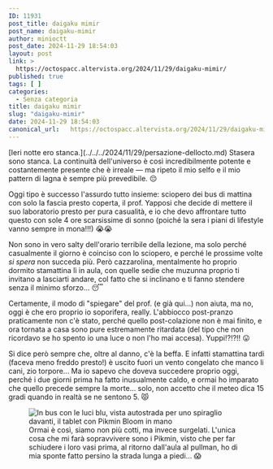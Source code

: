 ```yaml
---
ID: 11931
post_title: daigaku mimir
post_name: daigaku-mimir
author: minioctt
post_date: 2024-11-29 18:54:03
layout: post
link: >
  https://octospacc.altervista.org/2024/11/29/daigaku-mimir/
published: true
tags: [ ]
categories:
  - Senza categoria
title: daigaku mimir
slug: "daigaku-mimir"
date: 2024-11-29 18:54:03
canonical_url:   https://octospacc.altervista.org/2024/11/29/daigaku-mimir/
---
```

<!-- wp:paragraph -->
<p markdown="1">[Ieri notte ero stanca.](../../../2024/11/29/persazione-dellocto.md) Stasera sono stanca. La continuità dell'universo è così incredibilmente potente e costantemente presente che è irreale — ma ripeto il mio selfo e il mio pattern di lagna è sempre più prevedibile. 😔</p>
<!-- /wp:paragraph -->

<!-- wp:paragraph -->
<p markdown="1">Oggi tipo è successo l'assurdo tutto insieme: sciopero dei bus di mattina con solo la fascia presto coperta, il prof. Yapposi che decide di mettere il suo laboratorio presto per pura casualità, e io che devo affrontare tutto questo con sole 4 ore scarsissime di sonno (poiché la sera i piani di lifestyle vanno sempre in mona!!!) 😭😭</p>
<!-- /wp:paragraph -->

<!-- wp:paragraph -->
<p markdown="1">Non sono in vero salty dell'orario terribile della lezione, ma solo perché casualmente il giorno è coinciso con lo sciopero, e perché le prossime volte <em>si spera</em> non succeda più. Però cazzarolina, mentalmente ho proprio dormito stamattina lì in aula, con quelle sedie che muzunna proprio ti invitano a lasciarti andare, col fatto che si inclinano e ti fanno stendere senza il minimo sforzo... 😴</p>
<!-- /wp:paragraph -->

<!-- wp:paragraph -->
<p markdown="1">Certamente, il modo di "spiegare" del prof. (e già qui...) non aiuta, ma no, oggi è che ero proprio io soporifera, really. L'abbiocco post-pranzo praticamente non c'è stato, perché quello post-colazione non è mai finito, e ora tornata a casa sono pure estremamente ritardata (del tipo che non ricordavo se ho spento io una luce o non l'ho mai accesa). Yuppi!?!?!! 😛</p>
<!-- /wp:paragraph -->

<!-- wp:paragraph -->
<p markdown="1">Si dice però sempre che, oltre al danno, c'è la beffa. E infatti stamattina tardi (faceva meno freddo presto!) è uscito fuori un vento congelato che manco li cani, zio torpore... Ma io sapevo che doveva succedere proprio oggi, perché i due giorni prima ha fatto inusualmente caldo, e ormai ho imparato che quello precede sempre la morte... solo, non accetto che il meteo dica 15 gradi quando in realtà se ne sentono 5. 😾</p>
<!-- /wp:paragraph -->

<!-- wp:paragraph -->
<p markdown="1"></p>
<!-- /wp:paragraph -->

<!-- wp:image {"id":11927,"sizeSlug":"large","linkDestination":"none"} -->
<figure class="wp-block-image size-large"><img src="https://octospacc.github.io/microblog-mirror/assets/uploads/2024/11/wp-17328976112605571149373908794943-scaled.jpg" alt="In bus con le luci blu, vista autostrada per uno spiraglio davanti, il tablet con Pikmin Bloom in mano" class="wp-image-11927"/><figcaption class="wp-element-caption">Ormai è così, siamo non più cotti, ma invece surgelati. L'unica cosa che mi farà sopravvivere sono i Pikmin, visto che per far schiudere i loro vasi prima, al ritorno dall'aula al pullman, ho di mia sponte fatto persino la strada lunga a piedi... 😱</figcaption></figure>
<!-- /wp:image -->